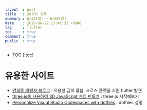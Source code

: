 ```yaml
---
layout  : post
title   : 26주차 기록 
summary : 6/22(월) ~ 6/28(일) 
date    : 2020-06-22 13:41:32 +0900
tag     : flutter 
toc     : true
comment : true
public  : true
---
```

* TOC
{:toc}

# 유용한 사이트

* [안희종 개발자 블로그](http://ahnheejong.name) : 유용한 글이 많음. 크로스 플랫폼 지원 flutter 발견
* [three.js를 사용하여 3D JavaScript 게임 만들기](https://docs.microsoft.com/ko-kr/windows/uwp/get-started/get-started-tutorial-game-js3d) : three.js 시작해보기
* [Personalize Visual Studio Codespaces with dotfiles](https://docs.microsoft.com/en-us/visualstudio/online/reference/personalizing) : dotfiles 설명
